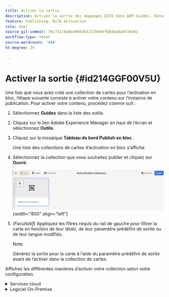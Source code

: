 ```yaml
---
title: Activer la sortie
description: Activez la sortie des mappages DITA dans AEM Guides. Découvrez comment activer votre contenu sur l’instance de publication.
feature: Publishing, Bulk Activation
role: User
source-git-commit: 76c731c6a0e496b5b1237b9b9fb84adda8fa8a92
workflow-type: tm+mt
source-wordcount: '444'
ht-degree: 2%

---
```


# Activer la sortie {#id214GGF00V5U}

Une fois que vous avez créé une collection de cartes pour l’activation en bloc, l’étape suivante consiste à activer votre contenu sur l’instance de publication. Pour activer votre contenu, procédez comme suit :

1. Sélectionnez **Guides** dans la liste des outils.

1. Cliquez sur le lien Adobe Experience Manager en haut de l’écran et sélectionnez **Outils**.

1. Cliquez sur la mosaïque **Tableau de bord Publish en bloc** .

   Une liste des collections de cartes d’activation en bloc s’affiche.

1. Sélectionnez la collection que vous souhaitez publier et cliquez sur **Ouvrir**.

   ![](images/bulk-activation-collection-open.png){width="800" align="left"}

1. \(*Facultatif*\) Appliquez les filtres requis du rail de gauche pour filtrer la carte en fonction de leur \(état\), de leur paramètre prédéfini de sortie ou de leur langue modifiés.

   >[!NOTE]
   >
   >Générez la sortie pour la carte à l’aide du paramètre prédéfini de sortie avant de l’activer dans la collection de cartes.


Affichez les différentes manières d’activer votre collection selon votre configuration.

<details>
<summary> Services cloud </summary>

![bulk-collection-publish sur le service cloud](images/bulk-activation-collection-quick-publish-CS.png){width="650" align="left"}

Vous pouvez activer la sortie vers les instances **Preview** ou **Publish**.

**Aperçu**

* Pour activer la sortie des cartes sélectionnées, sélectionnez la sortie de carte prégénérée et sélectionnez **Publish to** > **Aperçu**.
* Pour activer la sortie de toutes les cartes DITA avec leurs paramètres prédéfinis configurés, cochez la case en regard de la colonne **Map**, puis sélectionnez **Publish to** > **Publish**.


**Publication**

* Pour activer la sortie des cartes sélectionnées, sélectionnez la sortie de carte prégénérée et sélectionnez **Publish to** > **Publish**.

* Pour activer la sortie de toutes les cartes DITA avec leurs paramètres prédéfinis configurés, cochez la case en regard de la carte (colonne), puis sélectionnez **Publish to** > **Publish**.


>[!NOTE]
> 
> La case à cocher d’une sortie de carte n’est activée que si vous avez généré la sortie pour une carte.

Un message de réussite s’affiche lorsque la sortie du mappage est mise en file d’attente pour publication.

Une fois que la sortie est activée pour les fichiers de mappage sélectionnés, l’onglet Historique d’audit est mis à jour et la dernière sortie activée s’affiche en haut. La colonne **Publié** est mise à jour avec la date et l’heure de publication.

</details>

<details>    
<summary>  Logiciel On-Premise </summary>


Utilisez l’une des méthodes suivantes :

* Pour activer la sortie des cartes sélectionnées, sélectionnez la sortie de carte prégénérée et sélectionnez **Quick Publish**.
* Pour activer la sortie de toutes les cartes DITA avec leurs paramètres prédéfinis configurés, cochez la case en regard de la carte (colonne), puis sélectionnez **Quick Publish.**
  ![bulk-collection-publish](images/bulk-activation-collection-quick-publish.png){width="650" align="left"}

  >[!NOTE]
  > 
  >La case à cocher d’une sortie de carte n’est activée que si vous avez généré la sortie pour une carte.


Un message de réussite s’affiche lorsque la sortie du mappage est mise en file d’attente pour publication.

Une fois que la sortie est activée pour les fichiers de mappage sélectionnés, l’onglet Historique d’audit est mis à jour et la dernière sortie activée s’affiche en haut. La colonne **Publié** est mise à jour avec la date et l’heure de publication.

**Rubrique parente : **[Activation en masse du contenu publié](conf-bulk-activation.md)
